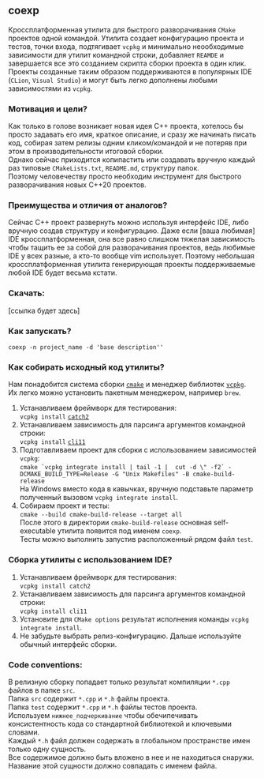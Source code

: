 ## coexp
Кроссплатформенная утилита для быстрого разворачивания `CMake` проектов одной командой.
Утилита создает конфигурацию проекта и тестов, точки входа, подтягивает `vcpkg` и минимально неообходимые зависимости для утилит командной строки, добавляет `REAMDE` и завершается все это созданием скрипта сборки проекта в один клик.  
Проекты созданные таким образом поддерживаются в популярных IDE (`CLion`, `Visual Studio`) и могут быть легко дополнены любыми зависимостями из `vcpkg`.

### Мотивация и цели?
Как только в голове возникает новая идея C++ проекта, хотелось бы просто задавать его имя, краткое описание, и сразу же начинать писать код, собирая затем релизы одним кликом/командой и не потеряв при этом в производительности итоговой сборки.  
Однако сейчас приходится копипастить или создавать вручную каждый раз типовые `CMakeLists.txt`, `README.md`, структуру папок.  
Поэтому человечеству просто необходим инструмент для быстрого разворачивания новых C++20 проектов.

### Преимущества и отличия от аналогов?
Сейчас C++ проект развернуть можно используя интерфейс IDE, либо вручную создав структуру и конфигурацию. Даже если [ваша любимая] IDE кроссплатформенная, она все равно слишком тяжелая зависимость чтобы тащить ее за собой для разворачивания проектов, ведь любимые IDE у всех разные, а кто-то вообще vim использует. Поэтому небольшая кроссплатформенная утилита генерирующая проекты поддерживаемые любой IDE будет весьма кстати.

### Скачать:
[ссылка будет здесь]

### Как запускать?
`coexp -n project_name -d 'base description''`

### Как собирать исходный код утилиты?
Нам понадобится система сборки [`cmake`](https://cmake.org/download) и менеджер библиотек [`vcpkg`](https://github.com/microsoft/vcpkg). Их легко можно установить пакетным менеджером, например `brew`.
1. Устанавливаем фреймворк для тестирования:  
`vcpkg install` [`catch2`](https://github.com/catchorg/Catch2)
1. Устанавливаем зависимость для парсинга аргументов командной строки:  
`vcpkg install` [`cli11`](https://github.com/CLIUtils/CLI11)
1. Подготавливаем проект для сборки с использованием зависимостей `vcpkg`:  
```cmake `vcpkg integrate install | tail -1 |  cut -d \" -f2` -DCMAKE_BUILD_TYPE=Release -G "Unix Makefiles" -B cmake-build-release```  
На Windows вместо кода в кавычках, вручную подставьте параметр полученный вызовом `vcpkg integrate install`.
1. Собираем проект и тесты:  
`cmake --build cmake-build-release --target all`  
После этого в директории `cmake-build-release` основная self-executable утилита появится под именем `coexp`.  
Тесты можно выполнить запустив расположенный рядом файл `test`.
   
### Сборка утилиты с использованием IDE?
1. Устанавливаем фреймворк для тестирования:  
   `vcpkg install catch2`
1. Устанавливаем зависимость для парсинга аргументов командной строки:  
   `vcpkg install cli11`
1. Установите для `CMake options` результат исполнения команды `vcpkg integrate install`.
1. Не забудьте выбрать релиз-конфигурацию.
Дальше используйте обычный интерфейс сборки.

### Code conventions:
В релизную сборку попадает только результат компиляции `*.cpp` файлов в папке `src`.  
Папка `src` содержит `*.cpp` и `*.h` файлы проекта.  
Папка `test` содержит `*.cpp` и `*.h` файлы тестов проекта.  
Используем `нижнее_подчеркивание` чтобы обечипечивать консистентность кода со стандартной библиотекой и ключевыми словами.  
Каждый `*.h` файл должен содержать в глобальном пространстве имен только одну сущность.  
Все содержимое должно быть вложено в нее и не находиться снаружи.  
Название этой сущности должно совпадать с именем файла.  